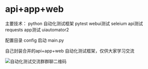 # api+app+web 
主要技术：
python
自动化测试框架   pytest
webui测试        seleium
api测试          requests
app测试          uiautomator2

配置目录          config
启动               main.py

自己封装合并的api+app+web 自动化测试框架，仅供大家学习交流









![自动化测试交流群群聊二维码](https://github.com/dandanyang123/api-app-web-/assets/85059368/5c4ce526-298c-40df-bf74-a3a099514d37)
